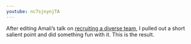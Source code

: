```yaml
---
youtube: nc7sjnynjTA
---
```


After editing Amali’s talk on [recruiting a diverse team](https://youtu.be/ZuWPGmBZvkA), I pulled out a short salient point and did something fun with it. This is the result.
